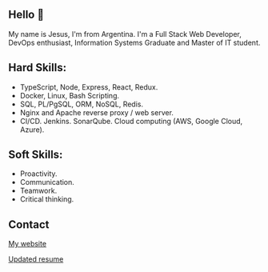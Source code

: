 ## Hello 👋

My name is Jesus, I'm from Argentina. I'm a Full Stack Web Developer, DevOps enthusiast, Information Systems Graduate and Master of IT student.

## Hard Skills:
- TypeScript, Node, Express, React, Redux.
- Docker, Linux, Bash Scripting.
- SQL, PL/PgSQL, ORM, NoSQL, Redis.
- Nginx and Apache reverse proxy / web server.
- CI/CD. Jenkins. SonarQube. Cloud computing (AWS, Google Cloud, Azure).

## Soft Skills:
- Proactivity.
- Communication.
- Teamwork.
- Critical thinking.

## Contact

[My website](https://jesusandres.tech/)

[Updated resume](https://bit.ly/jesusandreszini-resume) 
